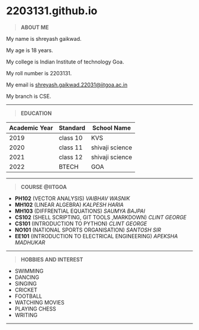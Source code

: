 # 2203131.github.io


>**ABOUT ME**

My name is shreyash gaikwad.

My age is 18 years.

My college is Indian Institute of technology Goa.

My roll number is 2203131.

My email is shreyash.gaikwad.22031@iitgoa.ac.in

My branch is CSE.

-----

>**EDUCATION**

| Academic Year | Standard | School Name |
| --- | --- | --- |
| 2019 | class 10 | KVS |
| 2020 | class 11 | shivaji science |
| 2021 | class 12 | shivaji science |
| 2022 | BTECH | GOA | 
------

>**COURSE @IITGOA**

- **PH102** (VECTOR ANALYSIS) *VAIBHAV WASNIK*
- **MH102** (LINEAR ALGEBRA) *KALPESH HARIA*
- **MH103** (DIFFRENTIAL EQUATIONS) *SAUMYA BAJPAI*
- **CS102** (SHELL SCRIPTING, GIT TOOLS ,MARKDOWN) *CLINT GEORGE*
- **CS101** (INTRODUCTION TO PYTHON) *CLINT GEORGE*
- **NO101** (NATIONAL SPORTS ORGANISATION) *SANTOSH SIR*
- **EE101** (INTRODUCTION TO ELECTRICAL ENGINEERING) *APEKSHA MADHUKAR*
-------

>**HOBBIES AND INTEREST**

- SWIMMING
- DANCING
- SINGING
- CRICKET
- FOOTBALL
- WATCHING MOVIES
- PLAYING CHESS
- WRITING
---------
